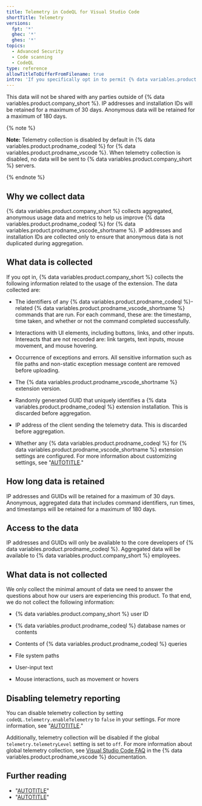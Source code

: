 ```yaml
---
title: Telemetry in CodeQL for Visual Studio Code
shortTitle: Telemetry
versions:
  fpt: '*'
  ghec: '*'
  ghes: '*'
topics:
  - Advanced Security
  - Code scanning
  - CodeQL
type: reference
allowTitleToDifferFromFilename: true
intro: 'If you specifically opt in to permit {% data variables.product.company_short %} to do so, {% data variables.product.company_short %} will collect usage data and metrics for the purposes of helping the core developers to improve the {% data variables.product.prodname_codeql %} extension for {% data variables.product.prodname_vscode_shortname %}.'
---
```


This data will not be shared with any parties outside of {% data variables.product.company_short %}. IP addresses and installation IDs will be retained for a maximum of 30 days. Anonymous data will be retained for a maximum of 180 days.

{% note %}

**Note:** Telemetry collection is disabled by default in {% data variables.product.prodname_codeql %} for {% data variables.product.prodname_vscode %}. When telemetry collection is disabled, no data will be sent to {% data variables.product.company_short %} servers.

{% endnote %}

## Why we collect data

{% data variables.product.company_short %} collects aggregated, anonymous usage data and metrics to help us improve {% data variables.product.prodname_codeql %} for {% data variables.product.prodname_vscode_shortname %}. IP addresses and installation IDs are collected only to ensure that anonymous data is not duplicated during aggregation.

## What data is collected

If you opt in, {% data variables.product.company_short %} collects the following information related to the usage of the extension. The data collected are:

- The identifiers of any {% data variables.product.prodname_codeql %}-related {% data variables.product.prodname_vscode_shortname %} commands that are run. For each command, these are: the timestamp, time taken, and whether or not the command completed successfully.

- Interactions with UI elements, including buttons, links, and other inputs. Intereacts that are not recorded are: link targets, text inputs, mouse movement, and mouse hovering.

- Occurrence of exceptions and errors. All sensitive information such as file paths and non-static exception message content are removed before uploading.

- The {% data variables.product.prodname_vscode_shortname %} extension version.

- Randomly generated GUID that uniquely identifies a {% data variables.product.prodname_codeql %} extension installation. This is discarded before aggregation.

- IP address of the client sending the telemetry data. This is discarded before aggregation.

- Whether any {% data variables.product.prodname_codeql %} for {% data variables.product.prodname_vscode_shortname %}  extension settings are configured. For more information about customizing settings, see "[AUTOTITLE](/code-security/codeql-for-vs-code/using-the-advanced-functionality-of-the-codeql-for-vs-code-extension/customizing-settings)."

## How long data is retained

IP addresses and GUIDs will be retained for a maximum of 30 days. Anonymous, aggregated data that includes command identifiers, run times, and timestamps will be retained for a maximum of 180 days.

## Access to the data

IP addresses and GUIDs will only be available to the core developers of {% data variables.product.prodname_codeql %}. Aggregated data will be available to {% data variables.product.company_short %} employees.

## What data is not collected

We only collect the minimal amount of data we need to answer the questions about how our users are experiencing this product. To that end, we do not collect the following information:

- {% data variables.product.company_short %} user ID

- {% data variables.product.prodname_codeql %} database names or contents

- Contents of {% data variables.product.prodname_codeql %} queries

- File system paths

- User-input text

- Mouse interactions, such as movement or hovers

## Disabling telemetry reporting

You can disable telemetry collection by setting `codeQL.telemetry.enableTelemetry` to `false` in your settings. For more information, see "[AUTOTITLE](/code-security/codeql-for-vs-code/using-the-advanced-functionality-of-the-codeql-for-vs-code-extension/customizing-settings)."

Additionally, telemetry collection will be disabled if the global `telemetry.telemetryLevel` setting is set to `off`. For more information about global telemetry collection, see [Visual Studio Code FAQ](https://code.visualstudio.com/docs/supporting/faq#_how-to-disable-telemetry-reporting) in the {% data variables.product.prodname_vscode %} documentation.

## Further reading

- "[AUTOTITLE](/free-pro-team@latest/site-policy/privacy-policies/github-general-privacy-statement)"
- "[AUTOTITLE](/free-pro-team@latest/site-policy/github-terms/github-terms-of-service)"
